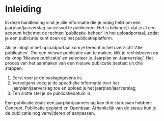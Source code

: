 # Inleiding

In deze handleiding vind je alle informatie die je nodig hebt om een jaarplan/jaarverslag succesvol te publiceren. Het is
belangrijk dat je al een account hebt met de rechten ‘publicatie-beheer’ in het uploadportaal, zodat je een publicatie kunt
doen op het publicatieplatform.

Als je inlogt in het uploadportaal kom je terecht in het overzicht 'Alle publicaties'. Om een nieuwe
publicatie aan te maken, klik je rechtsboven op de knop ‘Nieuwe publicatie’ en selecteer je ‘Jaarplan en Jaarverslag’.
Het proces van het aanmaken van een nieuwe publicatie bestaat uit drie stappen:

1. Eerst voer je de basisgegevens in;
2. Vervolgens voeg je de specifieke informatie over het jaarplan/jaarverslag toe en upload je het jaarplan/jaarverslag;
3. Ten slotte stel je de publicatiedatum in.

Een publicatie zoals een jaarplan/jaarverslag kan drie statussen hebben: Concept, Publicatie gepland en Openbaar. Afhankelijk
van de status kun je de publicatie nog verwijderen of aanpassen.
